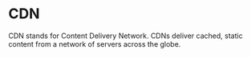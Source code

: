 # CDN

CDN stands for Content Delivery Network. CDNs deliver cached, static content from a network of servers across the globe.
